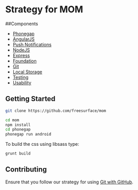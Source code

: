 Strategy for MOM
=======================

##Components
- [Phonegap](pages/phonegap.md)
- [AngularJS](pages/angular.md)
- [Push Notifications](pages/push_notifications.md)
- [NodeJS](pages/node.md)
- [Express](pages/express.md)
- [Foundation](pages/foundation.md)
- [Git](pages/git.md)
- [Local Storage](pages/local_storage.md)
- [Testing](pages/testing.md)
- [Usability](pages/usability.md)

## Getting Started
```bash
git clone https://github.com/freesurface/mom
```

```bash
cd mom
npm install
cd phonegap
phonegap run android
```

To build the css using libsass type:
```bash
grunt build
```


## Contributing

Ensure that you follow our strategy for using [Git with GitHub](git.md).



